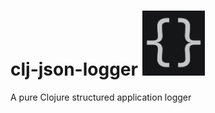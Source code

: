 # clj-json-logger <img src="./docs/curly-braces.png" width="100">

A pure Clojure structured application logger
